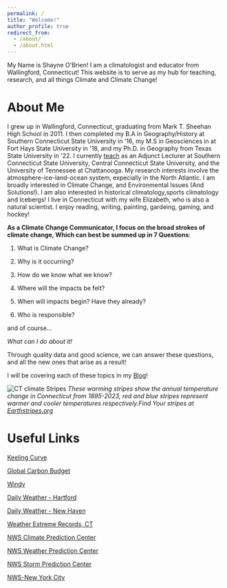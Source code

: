 ```yaml
---
permalink: /
title: "Welcome!"
author_profile: true
redirect_from: 
  - /about/
  - /about.html
---
```



My Name is Shayne O'Brien! I am a climatologist and educator from Wallingford, Connecticut!
This website is to serve as my hub for teaching, research, and all things Climate and Climate Change!

About Me 
======
I grew up in Wallingford, Connecticut, graduating from Mark T. Sheehan High School in 2011. I then completed my B.A in Geography/History at Southern Connecticut State University in '16, my M.S in Geosciences in at Fort Hays State University in '18, and my Ph.D. in Geography from Texas State University in '22. I currently [teach](https://ob-climate.github.io/teaching/) as an Adjunct Lecturer at Southern Connecticut State University, Central Connecticut State University, and the University of Tennessee at Chattanooga. My research interests involve the atmosphere-ice-land-ocean system, expecially in the North Atlantic. I am broadly interested in Climate Change, and Environmental Issues (And Solutions!). I am also interested in historical climatology,sports climatology and Icebergs! I live in Connecticut with my wife Elizabeth, who is also a natural scientist. I enjoy reading, writing, painting, gardeing, gaming, and hockey!

**As a Climate Change Communicator, I focus on the broad strokes of climate change, Which can best be summed up in 7 Questions**:

1. What is Climate Change?

2. Why is it occurring? 

3. How do we know what we know?

4. Where will the impacts be felt?

5. When will impacts begin? Have they already?

6. Who is responsible?

  and of course...

*What can I do about it!*

Through quality data and good science, we can answer these questions, and all the new ones that arise as a result!

I will be covering each of these topics in my [Blog](https://ob-climate.github.io/year-archive/)!

![CT climate Stripes](/images/ct2.png)
*These warming stripes show the annual temperature change in Connecticut from 1895-2023, red and blue stripes represent warmer and cooler temperatures respectively.Find Your stripes at [Earthstripes.org](https://earthstripes.org)*

Useful Links
======

[Keeling Curve](https://keelingcurve.ucsd.edu/)

[Global Carbon Budget](https://globalcarbonbudget.org/)

[Windy](windy.com)

[Daily Weather - Hartford](https://www.wunderground.com/history/daily/us/ct/hartford)

[Daily Weather - New Haven](https://www.wunderground.com/history/daily/us/ct/new-haven)

[Weather Extreme Records, CT](https://www.extremeweatherwatch.com/states/connecticut)

[NWS Climate Prediction Center](https://www.cpc.ncep.noaa.gov/)

[NWS Weather Prediction Center](https://www.wpc.ncep.noaa.gov/#page=ovw)

[NWS Storm Prediction Center](https://www.spc.noaa.gov/)

[NWS-New York City](https://www.weather.gov/okx/)





